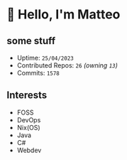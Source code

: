 # 👋 Hello, I'm Matteo

## some stuff

- Uptime: `25/04/2023`
- Contributed Repos: `26` *(owning `13`)*
- Commits: `1578`

## Interests

- FOSS
- DevOps
- Nix(OS)
- Java
- C#
- Webdev
